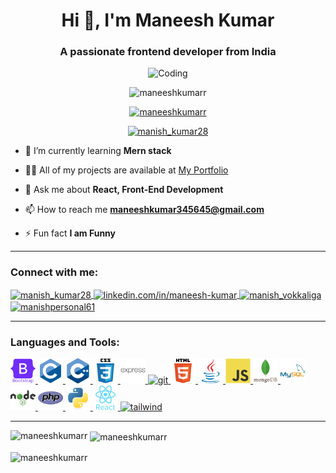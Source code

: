 <h1 align="center">Hi 👋, I'm Maneesh Kumar</h1>
<h3 align="center">A passionate frontend developer from India</h3>

<p align="center">
  <img alt="Coding" width="400" src="https://mir-s3-cdn-cf.behance.net/project_modules/hd/06f21a161921919.63cd7887d0a70.gif"
</p>

<p align="center">
  <img src="https://komarev.com/ghpvc/?username=maneeshkumarr&label=Profile%20views&color=0e75b6&style=flat" alt="maneeshkumarr" />
</p>

<p align="center">
  <a href="https://github.com/ryo-ma/github-profile-trophy"><img src="https://github-profile-trophy.vercel.app/?username=maneeshkumarr" alt="maneeshkumarr" /></a>
</p>

<p align="center">
  <a href="https://twitter.com/manish_kumar28" target="blank">
    <img src="https://img.shields.io/twitter/follow/manish_kumar28?logo=twitter&style=for-the-badge" alt="manish_kumar28" />
  </a>
</p>

- 🌱 I’m currently learning **Mern stack**

- 👨‍💻 All of my projects are available at [My Portfolio](https://maneesh-s-folio-gp3w.vercel.app/)

- 💬 Ask me about **React, Front-End Development**

- 📫 How to reach me **maneeshkumar345645@gmail.com**

- ⚡ Fun fact **I am Funny**

---

<h3 align="left">Connect with me:</h3>
<p align="left">
  <a href="https://twitter.com/manish_kumar28" target="blank">
    <img align="center" src="https://raw.githubusercontent.com/rahuldkjain/github-profile-readme-generator/master/src/images/icons/Social/twitter.svg" alt="manish_kumar28" height="30" width="40" />
  </a>
  <a href="https://linkedin.com/in/linkedin.com/in/maneesh-kumar" target="blank">
    <img align="center" src="https://raw.githubusercontent.com/rahuldkjain/github-profile-readme-generator/master/src/images/icons/Social/linked-in-alt.svg" alt="linkedin.com/in/maneesh-kumar" height="30" width="40" />
  </a>
  <a href="https://instagram.com/manish_vokkaliga" target="blank">
    <img align="center" src="https://raw.githubusercontent.com/rahuldkjain/github-profile-readme-generator/master/src/images/icons/Social/instagram.svg" alt="manish_vokkaliga" height="30" width="40" />
  </a>
  <a href="https://www.hackerrank.com/manishpersonal61" target="blank">
    <img align="center" src="https://raw.githubusercontent.com/rahuldkjain/github-profile-readme-generator/master/src/images/icons/Social/hackerrank.svg" alt="manishpersonal61" height="30" width="40" />
  </a>
</p>

---

<h3 align="left">Languages and Tools:</h3>
<p align="left">
  <a href="https://getbootstrap.com" target="_blank" rel="noreferrer">
    <img src="https://raw.githubusercontent.com/devicons/devicon/master/icons/bootstrap/bootstrap-plain-wordmark.svg" alt="bootstrap" width="40" height="40" />
  </a>
  <a href="https://www.cprogramming.com/" target="_blank" rel="noreferrer">
    <img src="https://raw.githubusercontent.com/devicons/devicon/master/icons/c/c-original.svg" alt="c" width="40" height="40" />
  </a>
  <a href="https://www.w3schools.com/cpp/" target="_blank" rel="noreferrer">
    <img src="https://raw.githubusercontent.com/devicons/devicon/master/icons/cplusplus/cplusplus-original.svg" alt="cplusplus" width="40" height="40" />
  </a>
  <a href="https://www.w3schools.com/css/" target="_blank" rel="noreferrer">
    <img src="https://raw.githubusercontent.com/devicons/devicon/master/icons/css3/css3-original-wordmark.svg" alt="css3" width="40" height="40" />
  </a>
  <a href="https://expressjs.com" target="_blank" rel="noreferrer">
    <img src="https://raw.githubusercontent.com/devicons/devicon/master/icons/express/express-original-wordmark.svg" alt="express" width="40" height="40" />
  </a>
  <a href="https://git-scm.com/" target="_blank" rel="noreferrer">
    <img src="https://www.vectorlogo.zone/logos/git-scm/git-scm-icon.svg" alt="git" width="40" height="40" />
  </a>
  <a href="https://www.w3.org/html/" target="_blank" rel="noreferrer">
    <img src="https://raw.githubusercontent.com/devicons/devicon/master/icons/html5/html5-original-wordmark.svg" alt="html5" width="40" height="40" />
  </a>
  <a href="https://www.java.com" target="_blank" rel="noreferrer">
    <img src="https://raw.githubusercontent.com/devicons/devicon/master/icons/java/java-original.svg" alt="java" width="40" height="40" />
  </a>
  <a href="https://developer.mozilla.org/en-US/docs/Web/JavaScript" target="_blank" rel="noreferrer">
    <img src="https://raw.githubusercontent.com/devicons/devicon/master/icons/javascript/javascript-original.svg" alt="javascript" width="40" height="40" />
  </a>
  <a href="https://www.mongodb.com/" target="_blank" rel="noreferrer">
    <img src="https://raw.githubusercontent.com/devicons/devicon/master/icons/mongodb/mongodb-original-wordmark.svg" alt="mongodb" width="40" height="40" />
  </a>
  <a href="https://www.mysql.com/" target="_blank" rel="noreferrer">
    <img src="https://raw.githubusercontent.com/devicons/devicon/master/icons/mysql/mysql-original-wordmark.svg" alt="mysql" width="40" height="40" />
  </a>
  <a href="https://nodejs.org" target="_blank" rel="noreferrer">
    <img src="https://raw.githubusercontent.com/devicons/devicon/master/icons/nodejs/nodejs-original-wordmark.svg" alt="nodejs" width="40" height="40" />
  </a>
  <a href="https://www.php.net" target="_blank" rel="noreferrer">
    <img src="https://raw.githubusercontent.com/devicons/devicon/master/icons/php/php-original.svg" alt="php" width="40" height="40" />
  </a>
  <a href="https://www.python.org" target="_blank" rel="noreferrer">
    <img src="https://raw.githubusercontent.com/devicons/devicon/master/icons/python/python-original.svg" alt="python" width="40" height="40" />
  </a>
  <a href="https://reactjs.org/" target="_blank" rel="noreferrer">
    <img src="https://raw.githubusercontent.com/devicons/devicon/master/icons/react/react-original-wordmark.svg" alt="react" width="40" height="40" />
  </a>
  <a href="https://tailwindcss.com/" target="_blank" rel="noreferrer">
    <img src="https://www.vectorlogo.zone/logos/tailwindcss/tailwindcss-icon.svg" alt="tailwind" width="40" height="40" />
  </a>
</p>

---

<p><img align="left" src="https://github-readme-stats.vercel.app/api/top-langs?username=maneeshkumarr&show_icons=true&locale=en&layout=compact" alt="maneeshkumarr" /></p>

<p>&nbsp;<img align="center" src="https://github-readme-stats.vercel.app/api?username=maneeshkumarr&show_icons=true&locale=en" alt="maneeshkumarr" /></p>

<p><img align="center" src="https://github-readme-streak-stats.herokuapp.com/?user=maneeshkumarr&" alt="maneeshkumarr" /></p>
